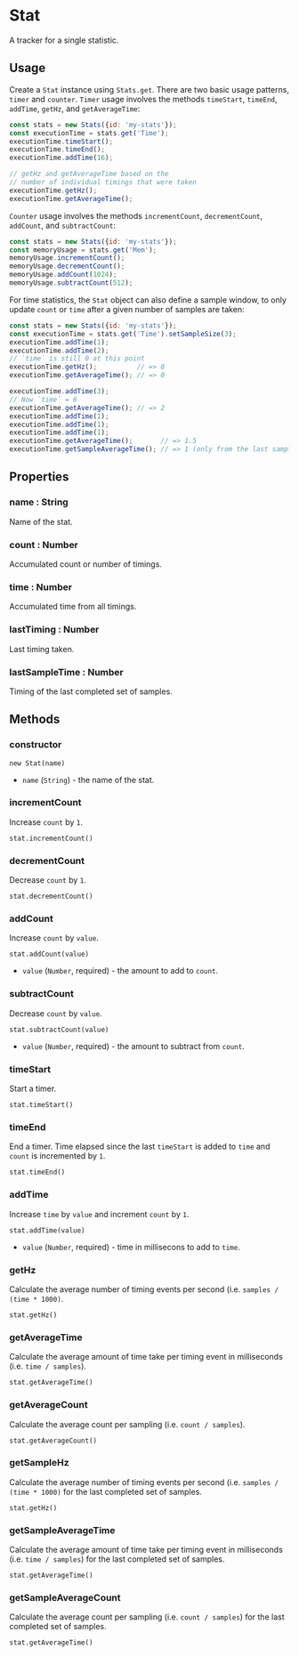 # Stat

A tracker for a single statistic.

## Usage

Create a `Stat` instance using `Stats.get`. There are two basic usage patterns, `timer` and `counter`.
`Timer` usage involves the methods `timeStart`, `timeEnd`, `addTime`, `getHz`, and `getAverageTime`:

```js
const stats = new Stats({id: 'my-stats'});
const executionTime = stats.get('Time');
executionTime.timeStart();
executionTime.timeEnd();
executionTime.addTime(16);

// getHz and getAverageTime based on the
// number of individual timings that were taken
executionTime.getHz();
executionTime.getAverageTime();
```

`Counter` usage involves the methods `incrementCount`, `decrementCount`, `addCount`, and `subtractCount`:

```js
const stats = new Stats({id: 'my-stats'});
const memoryUsage = stats.get('Mem');
memoryUsage.incrementCount();
memoryUsage.decrementCount();
memoryUsage.addCount(1024);
memoryUsage.subtractCount(512);
```

For time statistics, the `Stat` object can also define a sample window, to only update `count` or `time` after a given number of samples are taken:

```js
const stats = new Stats({id: 'my-stats'});
const executionTime = stats.get('Time').setSampleSize(3);
executionTime.addTime(1);
executionTime.addTime(2);
// `time` is still 0 at this point
executionTime.getHz();          // => 0
executionTime.getAverageTime(); // => 0

executionTime.addTime(3);
// Now `time` = 6
executionTime.getAverageTime(); // => 2
executionTime.addTime(1);
executionTime.addTime(1);
executionTime.addTime(1);
executionTime.getAverageTime();       // => 1.5
executionTime.getSampleAverageTime(); // => 1 (only from the last sample set)
```

## Properties

### name : String

Name of the stat.


### count : Number

Accumulated count or number of timings.


### time : Number

Accumulated time from all timings.

### lastTiming : Number

Last timing taken.

### lastSampleTime : Number

Timing of the last completed set of samples.


## Methods

### constructor

`new Stat(name)`

* `name` (`String`) - the name of the stat.


### incrementCount

Increase `count` by `1`.

`stat.incrementCount()`


### decrementCount

Decrease `count` by `1`.

`stat.decrementCount()`


### addCount

Increase `count` by `value`.

`stat.addCount(value)`

* `value` (`Number`, required) - the amount to add to `count`.


### subtractCount

Decrease `count` by `value`.

`stat.subtractCount(value)`

* `value` (`Number`, required) - the amount to subtract from `count`.


### timeStart

Start a timer.

`stat.timeStart()`


### timeEnd

End a timer. Time elapsed since the last `timeStart` is
added to `time` and `count` is incremented by `1`.

`stat.timeEnd()`


### addTime

Increase `time` by `value` and increment `count` by `1`.

`stat.addTime(value)`

* `value` (`Number`, required) - time in millisecons to add to `time`.


### getHz

Calculate the average number of timing events per second (i.e. `samples / (time * 1000)`.

`stat.getHz()`


### getAverageTime

Calculate the average amount of time take per timing event in milliseconds (i.e. `time / samples`).

`stat.getAverageTime()`

### getAverageCount

Calculate the average count per sampling (i.e. `count / samples`).

`stat.getAverageCount()`

### getSampleHz

Calculate the average number of timing events per second (i.e. `samples / (time * 1000)` for the last completed set of samples.

`stat.getHz()`


### getSampleAverageTime

Calculate the average amount of time take per timing event in milliseconds (i.e. `time / samples`) for the last completed set of samples.

`stat.getAverageTime()`


### getSampleAverageCount

Calculate the average count per sampling (i.e. `count / samples`) for the last completed set of samples.

`stat.getAverageTime()`




